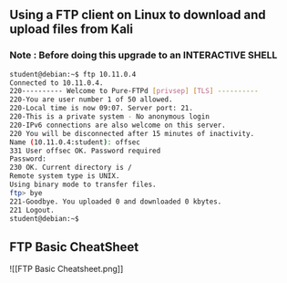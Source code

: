 ## Using a FTP client on Linux to download and upload files from Kali
### Note : Before doing this upgrade to an INTERACTIVE SHELL
```bash
student@debian:~$ ftp 10.11.0.4
Connected to 10.11.0.4.
220---------- Welcome to Pure-FTPd [privsep] [TLS] ----------
220-You are user number 1 of 50 allowed.
220-Local time is now 09:07. Server port: 21.
220-This is a private system - No anonymous login
220-IPv6 connections are also welcome on this server.
220 You will be disconnected after 15 minutes of inactivity.
Name (10.11.0.4:student): offsec
331 User offsec OK. Password required
Password:
230 OK. Current directory is /
Remote system type is UNIX.
Using binary mode to transfer files.
ftp> bye
221-Goodbye. You uploaded 0 and downloaded 0 kbytes.
221 Logout.
student@debian:~$
```

## FTP Basic CheatSheet
![[FTP Basic Cheatsheet.png]]